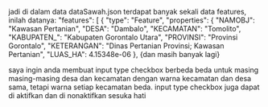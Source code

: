 jadi di dalam data dataSawah.json terdapat banyak sekali data features, inilah datanya: 
"features": [
{ "type": "Feature", "properties": { "NAMOBJ": "Kawasan Pertanian", "DESA": "Dambalo", "KECAMATAN": "Tomolito", "KABUPATEN_": "Kabupaten Gorontalo Utara", "PROVINSI": "Provinsi Gorontalo", "KETERANGAN": "Dinas Pertanian Provinsi; Kawasan Pertanian", "LUAS_HA": 4.15348e-06 }, {dan masih banyak lagi}

saya ingin anda membuat input type checkbox berbeda beda untuk masing masing-masing desa dan kecamatan dengan warna kecamatan dan desa sama, tetapi warna setiap kecamatan beda. input type checkbox juga dapat di aktifkan dan di nonaktifkan sesuka hati